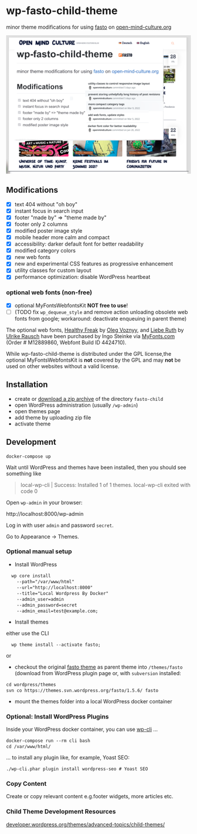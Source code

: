 # wp-fasto-child-theme

minor theme modifications for using [fasto](https://wordpress.org/support/theme/fasto/) on [open-mind-culture.org](https://www.open-mind-culture.org/)

![screenshot](themes/fasto-child/screenshot.png)

## Modifications

- [x] text 404 without "oh boy"
- [x] instant focus in search input
- [x] footer "made by" => "theme made by"
- [x] footer only 2 columns
- [x] modified poster image style
- [x] mobile header more calm and compact
- [x] accessibility: darker default font for better readability
- [x] modified category colors
- [x] new web fonts
- [x] new and experimental CSS features as progressive enhancement
- [x] utility classes for custom layout
- [x] performance optimization: disable WordPress heartbeat

### optional web fonts (non-free)

- [x] optional MyFontsWebfontsKit **NOT free to use**!
- [ ] (TODO fix `wp_dequeue_style` and remove action unloading obsolete web fonts from google; workaround: deactivate enqueuing in parent theme)

The optional web fonts, [Healthy Freak](https://www.myfonts.com/fonts/vozzy/healthy-freak/) by [Oleg Voznyy](https://www.myfonts.com/foundry/vozzy/), and  [Liebe Ruth](https://liebefonts.com/fonts/lieberuth) by [Ulrike Rausch](https://liebefonts.com/about) have been purchased by Ingo Steinke via [MyFonts.com](https://www.myfonts.com/) (Order # M12889860, Webfont Build ID 4424710).

While wp-fasto-child-theme is distributed under the GPL license,the optional MyFontsWebfontsKit is **not** covered by the GPL and may **not** be used on other websites without a valid license.

## Installation 

- create or [download a zip archive](https://github.com/openmindculture/wp-fasto-child-theme/releases/download/1.0.0/fasto-child-1.0.0.zip) of the directory `fasto-child`
- open WordPress administration (usually `/wp-admin`)
- open themes page
- add theme by uploading zip file
- activate theme

## Development

```
docker-compose up
```

Wait until WordPress and themes have been installed, then you should see something like

> local-wp-cli     | Success: Installed 1 of 1 themes.
> local-wp-cli exited with code 0


Open `wp-admin` in your browser:

http://localhost:8000/wp-admin

Log in with user `admin` and password `secret`.

Go to Appearance -> Themes.

### Optional manual setup

- Install WordPress

```
  wp core install 
    --path="/var/www/html" 
    --url="http://localhost:8000" 
    --title="Local Wordpress By Docker" 
    --admin_user=admin 
    --admin_password=secret 
    --admin_email=test@example.com;
```

- Install themes

either use the CLI

```
  wp theme install --activate fasto;
```

or

- checkout the original [fasto theme](https://wordpress.org/support/theme/fasto/) as parent theme into `/themes/fasto`
  (download from WordPress plugin page or, with `subversion` installed: 
  
```
cd wordpress/themes
svn co https://themes.svn.wordpress.org/fasto/1.5.6/ fasto
```

- mount the themes folder into a local WordPress docker container

  


### Optional: Install WordPress Plugins

Inside your WordPress docker container, you can use [wp-cli](https://wp-cli.org/) ...

```
docker-compose run --rm cli bash
cd /var/www/html/
```

... to install any plugin like, for example, Yoast SEO:

```
./wp-cli.phar plugin install wordpress-seo # Yoast SEO
```

### Copy Content

Create or copy relevant content e.g.footer widgets, more articles etc.

### Child Theme Development Resources

[developer.wordpress.org/themes/advanced-topics/child-themes/](https://developer.wordpress.org/themes/advanced-topics/child-themes/)
